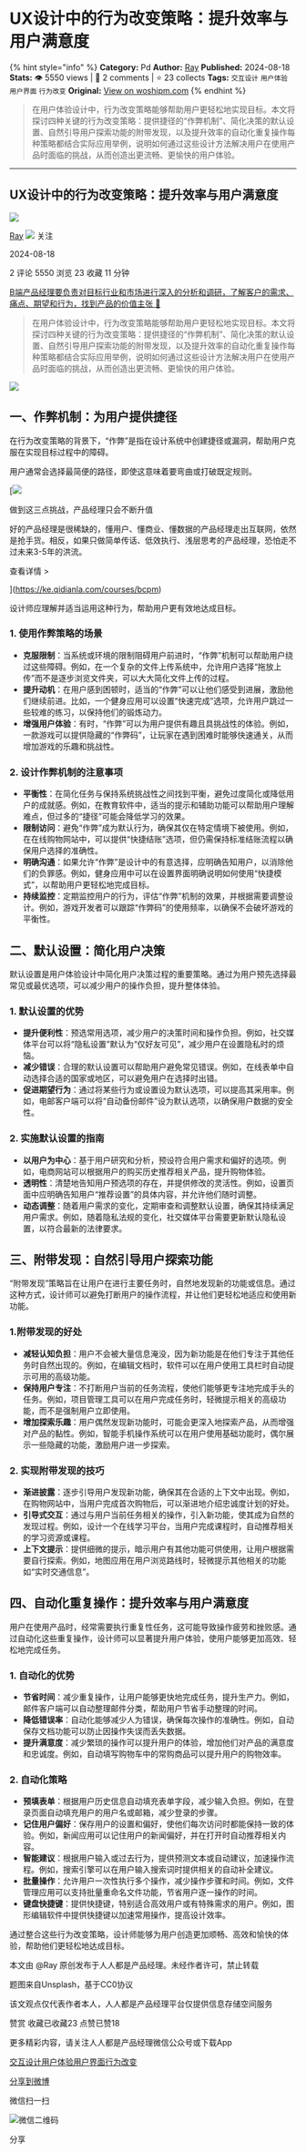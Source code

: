 # UX设计中的行为改变策略：提升效率与用户满意度
{% hint style="info" %}
**Category:** Pd
**Author:** [Ray](https://www.woshipm.com/u/699794)
**Published:** 2024-08-18  
**Stats:** 👁️ 5550 views | 💬 2 comments | ⭐ 23 collects
**Tags:** `交互设计` `用户体验` `用户界面` `行为改变`
**Original:** [View on woshipm.com](https://www.woshipm.com/pd/6099972.html)
{% endhint %}
> 在用户体验设计中，行为改变策略能够帮助用户更轻松地实现目标。本文将探讨四种关键的行为改变策略：提供捷径的“作弊机制”、简化决策的默认设置、自然引导用户探索功能的附带发现，以及提升效率的自动化重复操作每种策略都结合实际应用举例，说明如何通过这些设计方法解决用户在使用产品时面临的挑战，从而创造出更流畅、更愉快的用户体验。

---

## UX设计中的行为改变策略：提升效率与用户满意度

[![](https://static.woshipm.com/WX_U_201806_20180611103457_3566.jpg?imageView2/1/w/72/h/72/q/100)](https://www.woshipm.com/u/699794)

[Ray](https://www.woshipm.com/u/699794) ![](https://static.woshipm.com/tag/1101_1@2x.png) 关注

2024-08-18

2 评论 5550 浏览 23 收藏 11 分钟

[B端产品经理要负责对目标行业和市场进行深入的分析和调研，了解客户的需求、痛点、期望和行为，找到产品的价值主张 🔗](https://ke.qidianla.com/courses/bcpm)

> 在用户体验设计中，行为改变策略能够帮助用户更轻松地实现目标。本文将探讨四种关键的行为改变策略：提供捷径的“作弊机制”、简化决策的默认设置、自然引导用户探索功能的附带发现，以及提升效率的自动化重复操作每种策略都结合实际应用举例，说明如何通过这些设计方法解决用户在使用产品时面临的挑战，从而创造出更流畅、更愉快的用户体验。

![](https://image.woshipm.com/2023/04/13/9b6937d0-d9de-11ed-8d63-00163e0b5ff3.jpg)

## 一、作弊机制：为用户提供捷径

在行为改变策略的背景下，“作弊”是指在设计系统中创建捷径或漏洞，帮助用户克服在实现目标过程中的障碍。

用户通常会选择最简便的路径，即使这意味着要弯曲或打破既定规则。

[![](https://image.woshipm.com/2023/07/27/1788a218-2c7f-11ee-b91f-00163e0b5ff3.png)

做到这三点挑战，产品经理只会不断升值

好的产品经理是很稀缺的，懂用户、懂商业、懂数据的产品经理走出互联网，依然是抢手货。相反，如果只做简单传话、低效执行、浅层思考的产品经理，恐怕走不过未来3-5年的洪流。

查看详情 >

](https://ke.qidianla.com/courses/bcpm)

设计师应理解并适当运用这种行为，帮助用户更有效地达成目标。

### 1\. 使用作弊策略的场景

*   **克服限制**：当系统或环境的限制阻碍用户前进时，“作弊”机制可以帮助用户绕过这些障碍。例如，在一个复杂的文件上传系统中，允许用户选择“拖放上传”而不是逐步浏览文件夹，可以大大简化文件上传的过程。
*   **提升动机**：在用户感到困顿时，适当的“作弊”可以让他们感受到进展，激励他们继续前进。比如，一个健身应用可以设置“快速完成”选项，允许用户跳过一些较难的练习，以保持他们的锻炼动力。
*   **增强用户体验**：有时，“作弊”可以为用户提供有趣且具挑战性的体验。例如，一款游戏可以提供隐藏的“作弊码”，让玩家在遇到困难时能够快速通关，从而增加游戏的乐趣和挑战性。

### 2\. 设计作弊机制的注意事项

*   **平衡性**：在简化任务与保持系统挑战性之间找到平衡，避免过度简化或降低用户的成就感。例如，在教育软件中，适当的提示和辅助功能可以帮助用户理解难点，但过多的“捷径”可能会降低学习的效果。
*   **限制访问**：避免“作弊”成为默认行为，确保其仅在特定情境下被使用。例如，在在线购物网站中，可以提供“快捷结账”选项，但仍需保持标准结账流程以确保用户选择的准确性。
*   **明确沟通**：如果允许“作弊”是设计中的有意选择，应明确告知用户，以消除他们的负罪感。例如，健身应用中可以在设置界面明确说明如何使用“快捷模式”，以帮助用户更轻松地完成目标。
*   **持续监控**：定期监控用户的行为，评估“作弊”机制的效果，并根据需要调整设计。例如，游戏开发者可以跟踪“作弊码”的使用频率，以确保不会破坏游戏的平衡性。

## 二、默认设置：简化用户决策

默认设置是用户体验设计中简化用户决策过程的重要策略。通过为用户预先选择最常见或最优选项，可以减少用户的操作负担，提升整体体验。

### 1\. 默认设置的优势

*   **提升便利性**：预选常用选项，减少用户的决策时间和操作负担。例如，社交媒体平台可以将“隐私设置”默认为“仅好友可见”，减少用户在设置隐私时的烦恼。
*   **减少错误**：合理的默认设置可以帮助用户避免常见错误。例如，在线表单中自动选择合适的国家或地区，可以避免用户在选择时出错。
*   **促进期望行为**：通过将某些行为或设置设为默认选项，可以提高其采用率。例如，电邮客户端可以将“自动备份邮件”设为默认选项，以确保用户数据的安全性。

### 2\. 实施默认设置的指南

*   **以用户为中心**：基于用户研究和分析，预设符合用户需求和偏好的选项。例如，电商网站可以根据用户的购买历史推荐相关产品，提升购物体验。
*   **透明性**：清楚地告知用户预选项的存在，并提供修改的灵活性。例如，设置页面中应明确告知用户“推荐设置”的具体内容，并允许他们随时调整。
*   **动态调整**：随着用户需求的变化，定期审查和调整默认设置，确保其持续满足用户需求。例如，随着隐私法规的变化，社交媒体平台需要更新默认隐私设置，以符合最新的法律要求。

## 三、附带发现：自然引导用户探索功能

“附带发现”策略旨在让用户在进行主要任务时，自然地发现新的功能或信息。通过这种方式，设计师可以避免打断用户的操作流程，并让他们更轻松地适应和使用新功能。

### 1.附带发现的好处

*   **减轻认知负担**：用户不会被大量信息淹没，因为新功能是在他们专注于其他任务时自然出现的。例如，在编辑文档时，软件可以在用户使用工具栏时自动提示可用的高级功能。
*   **保持用户专注**：不打断用户当前的任务流程，使他们能够更专注地完成手头的任务。例如，项目管理工具可以在用户完成任务时，轻微提示相关的高级功能，而不是强制用户立即使用。
*   **增加探索乐趣**：用户偶然发现新功能时，可能会更深入地探索产品，从而增强对产品的黏性。例如，智能手机操作系统可以在用户使用基础功能时，偶尔展示一些隐藏的功能，激励用户进一步探索。

### 2\. 实现附带发现的技巧

*   **渐进披露**：逐步引导用户发现新功能，确保其在合适的上下文中出现。例如，在购物网站中，当用户完成首次购物后，可以渐进地介绍忠诚度计划的好处。
*   **引导式交互**：通过与用户当前任务相关的操作，引入新功能，使其成为自然的发现过程。例如，设计一个在线学习平台，当用户完成课程时，自动推荐相关的学习资源或课程。
*   **上下文提示**：提供细微的提示，暗示用户有其他功能可供使用，让用户根据需要自行探索。例如，地图应用在用户浏览路线时，轻微提示其他相关的功能如“实时交通信息”。

## 四、自动化重复操作：提升效率与用户满意度

用户在使用产品时，经常需要执行重复性任务，这可能导致操作疲劳和挫败感。通过自动化这些重复操作，设计师可以显著提升用户体验，使用户能够更加高效、轻松地完成任务。

### 1\. 自动化的优势

*   **节省时间**：减少重复操作，让用户能够更快地完成任务，提升生产力。例如，邮件客户端可以自动整理邮件分类，帮助用户节省手动整理的时间。
*   **降低错误率**：自动化能够减少人为错误，确保每次操作的准确性。例如，自动保存文档功能可以防止因操作失误而丢失数据。
*   **提升满意度**：减少繁琐的操作可以提升用户的体验，增加他们对产品的满意度和忠诚度。例如，自动填写购物车中的常购商品可以提升用户的购物效率。

### 2\. 自动化策略

*   **预填表单**：根据用户历史信息自动填充表单字段，减少输入负担。例如，在登录页面自动填充用户的用户名或邮箱，减少登录的步骤。
*   **记住用户偏好**：保存用户的设置和偏好，使他们每次访问时都能保持一致的体验。例如，新闻应用可以记住用户的新闻偏好，并在打开时自动推荐相关内容。
*   **智能建议**：根据用户输入或过去行为，提供预测文本或自动建议，加速操作流程。例如，搜索引擎可以在用户输入搜索词时提供相关的自动补全建议。
*   **批量操作**：允许用户一次性执行多个操作，减少操作步骤和时间。例如，文件管理应用可以支持批量重命名文件功能，节省用户逐一操作的时间。
*   **键盘快捷键**：提供快捷键，特别适合高效用户或有特殊需求的用户。例如，图形编辑软件中提供快捷键以加速常用操作，提高设计效率。

通过整合这些行为改变策略，设计师能够为用户创造更加顺畅、高效和愉快的体验，帮助他们更轻松地达成目标。

本文由 @Ray 原创发布于人人都是产品经理。未经作者许可，禁止转载

题图来自Unsplash，基于CC0协议

该文观点仅代表作者本人，人人都是产品经理平台仅提供信息存储空间服务

赞赏 收藏已收藏23 点赞已赞18

更多精彩内容，请关注人人都是产品经理微信公众号或下载App

[交互设计](https://www.woshipm.com/tag/%e4%ba%a4%e4%ba%92%e8%ae%be%e8%ae%a1)[用户体验](https://www.woshipm.com/tag/ue)[用户界面](https://www.woshipm.com/tag/%e7%94%a8%e6%88%b7%e7%95%8c%e9%9d%a2)[行为改变](https://www.woshipm.com/tag/%e8%a1%8c%e4%b8%ba%e6%94%b9%e5%8f%98)

[分享到微博](https://service.weibo.com/share/share.php?appkey=2775287854&title=UX设计中的行为改变策略：提升效率与用户满意度&url=https://www.woshipm.com/pd/6099972.html&pic=https://image.woshipm.com/2023/04/13/9b6937d0-d9de-11ed-8d63-00163e0b5ff3.jpg)

微信扫一扫

![微信二维码](https://api.pwmqr.com/qrcode/create/?url=https://www.woshipm.com/pd/6099972.html)

分享